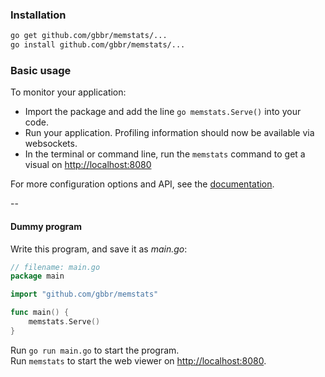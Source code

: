 ### Installation

```bash
go get github.com/gbbr/memstats/...
go install github.com/gbbr/memstats/...
```

### Basic usage

To monitor your application:  
* Import the package and add the line `go memstats.Serve()` into your code. 
* Run your application. Profiling information should now be available via websockets.  
* In the terminal or command line, run the `memstats` command to get a visual on
 [http://localhost:8080](http://localhost:8080)

For more configuration options and API, see the [documentation](http://godoc.org/github.com/gbbr/memstats).   

--

#### Dummy program

Write this program, and save it as _main.go_:

```go
// filename: main.go
package main

import "github.com/gbbr/memstats"

func main() {
	memstats.Serve()
}
```

Run `go run main.go` to start the program.  
Run `memstats` to start the web viewer on [http://localhost:8080](http://localhost:8080).
